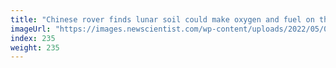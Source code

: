 ```yaml
---
title: "Chinese rover finds lunar soil could make oxygen and fuel on the moon"
imageUrl: "https://images.newscientist.com/wp-content/uploads/2022/05/05135311/SEI_102301534.jpg?width=600"
index: 235
weight: 235
---
```


